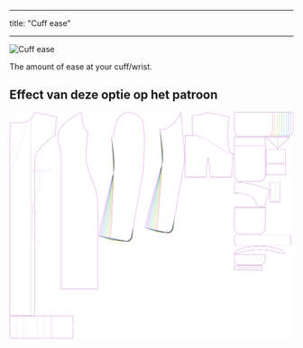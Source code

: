 - - -
title: "Cuff ease"
- - -

![Cuff ease](./cuffease.svg)

The amount of ease at your cuff/wrist.

## Effect van deze optie op het patroon

![This image shows the effect of this option by superimposing several variants that have a different value for this option](carlita_cuffease_sample.svg "Effect of this option on the pattern")
